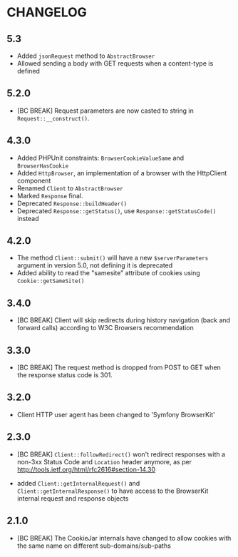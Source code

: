 CHANGELOG
=========

5.3
---

 * Added `jsonRequest` method to `AbstractBrowser`
 * Allowed sending a body with GET requests when a content-type is defined

5.2.0
-----

 * [BC BREAK] Request parameters are now casted to string in `Request::__construct()`.

4.3.0
-----

 * Added PHPUnit constraints: `BrowserCookieValueSame` and `BrowserHasCookie`
 * Added `HttpBrowser`, an implementation of a browser with the HttpClient component
 * Renamed `Client` to `AbstractBrowser`
 * Marked `Response` final.
 * Deprecated `Response::buildHeader()`
 * Deprecated `Response::getStatus()`, use `Response::getStatusCode()` instead

4.2.0
-----

 * The method `Client::submit()` will have a new `$serverParameters` argument
   in version 5.0, not defining it is deprecated
 * Added ability to read the "samesite" attribute of cookies using `Cookie::getSameSite()`

3.4.0
-----

 * [BC BREAK] Client will skip redirects during history navigation
   (back and forward calls) according to W3C Browsers recommendation

3.3.0
-----

 * [BC BREAK] The request method is dropped from POST to GET when the response
   status code is 301.

3.2.0
-----

 * Client HTTP user agent has been changed to 'Symfony BrowserKit'

2.3.0
-----

 * [BC BREAK] `Client::followRedirect()` won't redirect responses with
   a non-3xx Status Code and `Location` header anymore, as per
   http://tools.ietf.org/html/rfc2616#section-14.30

 * added `Client::getInternalRequest()` and `Client::getInternalResponse()` to
   have access to the BrowserKit internal request and response objects

2.1.0
-----

 * [BC BREAK] The CookieJar internals have changed to allow cookies with the
   same name on different sub-domains/sub-paths
